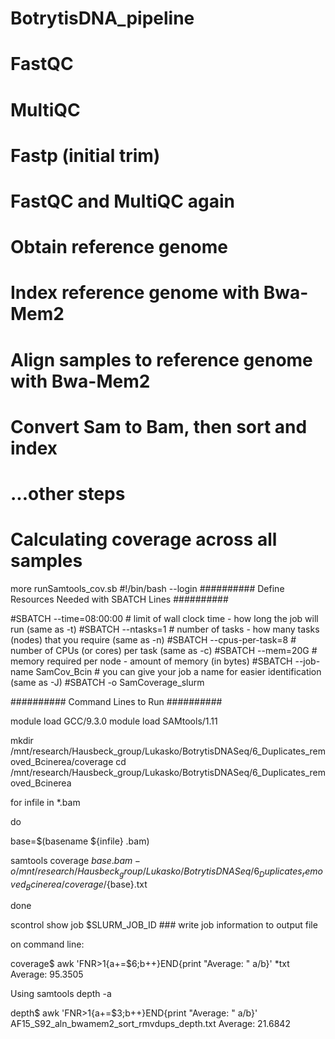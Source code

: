 # BotrytisDNA_pipeline


# FastQC


# MultiQC


# Fastp (initial trim)


# FastQC and MultiQC again


# Obtain reference genome


# Index reference genome with Bwa-Mem2


# Align samples to reference genome with Bwa-Mem2



# Convert Sam to Bam, then sort and index

# ...other steps


# Calculating coverage across all samples

more runSamtools_cov.sb
#!/bin/bash --login
########## Define Resources Needed with SBATCH Lines ##########

#SBATCH --time=08:00:00             # limit of wall clock time - how long the job will run (same as -t)
#SBATCH --ntasks=1                  # number of tasks - how many tasks (nodes) that you require (same as -n)
#SBATCH --cpus-per-task=8           # number of CPUs (or cores) per task (same as -c)
#SBATCH --mem=20G                    # memory required per node - amount of memory (in bytes)
#SBATCH --job-name SamCov_Bcin      # you can give your job a name for easier identification (same as -J)
#SBATCH -o SamCoverage_slurm

########## Command Lines to Run ##########

module load GCC/9.3.0
module load SAMtools/1.11


mkdir /mnt/research/Hausbeck_group/Lukasko/BotrytisDNASeq/6_Duplicates_removed_Bcinerea/coverage
cd /mnt/research/Hausbeck_group/Lukasko/BotrytisDNASeq/6_Duplicates_removed_Bcinerea


for infile in *.bam

do

base=$(basename ${infile} .bam)

samtools coverage ${base}.bam -o /mnt/research/Hausbeck_group/Lukasko/BotrytisDNASeq/6_Duplicates_removed_Bcinerea/coverage/${base}.txt

done

scontrol show job $SLURM_JOB_ID     ### write job information to output file










on command line: 

coverage$ awk 'FNR>1{a+=$6;b++}END{print "Average: " a/b}' *txt
Average: 95.3505

Using samtools depth -a

depth$ awk 'FNR>1{a+=$3;b++}END{print "Average: " a/b}' AF15_S92_aln_bwamem2_sort_rmvdups_depth.txt
Average: 21.6842



